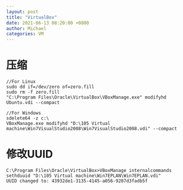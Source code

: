 ```yaml
---
layout: post
title: "VirtualBox"
date: 2021-06-13 08:20:00 +0800
author: Michael
categories: VM
---
```


# 压缩
	//For Linux
	sudo dd if=/dev/zero of=zero.fill
	sudo rm -f zero.fill
	"C:\Program Files\Oracle\VirtualBox\VBoxManage.exe" modifyhd Ubuntu.vdi --compact

	//For Windows
	sdelete64 -z c:\
	VBoxManage.exe modifyhd "D:\105 Virtual machine\Win7VisualStudio2008\Win7VisualStudio2008.vdi" --compact

# 修改UUID
	C:\Program Files\Oracle\VirtualBox>VBoxManage internalcommands sethduuid "D:\105 Virtual machine\Win7EPLAN\Win7EPLAN.vdi"
	UUID changed to: 43932de1-3135-4145-a056-9207d3fadb5f